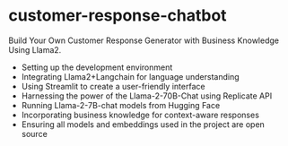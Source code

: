# customer-response-chatbot

Build Your Own Customer Response Generator with Business Knowledge Using Llama2.
- Setting up the development environment
- Integrating Llama2+Langchain for language understanding
- Using Streamlit to create a user-friendly interface
- Harnessing the power of the Llama-2-70B-Chat using Replicate API
- Running  Llama-2-7B-chat models from Hugging Face
- Incorporating business knowledge for context-aware responses
- Ensuring all models and embeddings used in the project are open source

